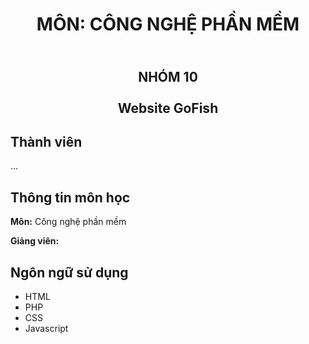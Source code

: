 <h1 align="center"> MÔN: CÔNG NGHỆ PHẦN MỀM </h1>

<h2 align="center"> <br> NHÓM 10 <br> <br> Website GoFish </h2>

## Thành viên

...

## Thông tin môn học
**Môn:** Công nghệ phần mềm

**Giảng viên:** 

## Ngôn ngữ sử dụng
- HTML
- PHP
- CSS
- Javascript
